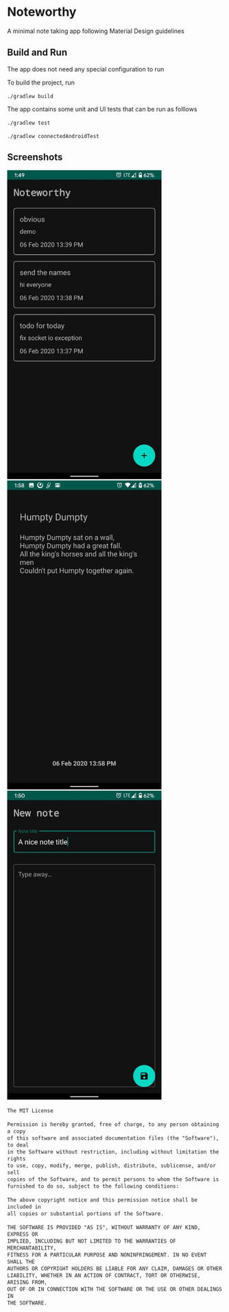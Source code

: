 # Noteworthy
A minimal note taking app following Material Design guidelines

## Build and Run
The app does not need any special configuration to run

To build the project, run 

`./gradlew build`

The app contains some unit and UI tests that can be run as folllows

`./gradlew test`

`./gradlew connectedAndroidTest`

## Screenshots
<img src="https://raw.githubusercontent.com/SubhrajyotiSen/Noteworthy-2/master/screenshots/all_notes.jpg" width="360">
<img src="https://raw.githubusercontent.com/SubhrajyotiSen/Noteworthy-2/master/screenshots/add_note.jpg" width="360">
<img src="https://raw.githubusercontent.com/SubhrajyotiSen/Noteworthy-2/master/screenshots/view_note.jpg" width="360">


    The MIT License

    Permission is hereby granted, free of charge, to any person obtaining a copy
    of this software and associated documentation files (the "Software"), to deal
    in the Software without restriction, including without limitation the rights
    to use, copy, modify, merge, publish, distribute, sublicense, and/or sell
    copies of the Software, and to permit persons to whom the Software is
    furnished to do so, subject to the following conditions:

    The above copyright notice and this permission notice shall be included in
    all copies or substantial portions of the Software.

    THE SOFTWARE IS PROVIDED "AS IS", WITHOUT WARRANTY OF ANY KIND, EXPRESS OR
    IMPLIED, INCLUDING BUT NOT LIMITED TO THE WARRANTIES OF MERCHANTABILITY,
    FITNESS FOR A PARTICULAR PURPOSE AND NONINFRINGEMENT. IN NO EVENT SHALL THE
    AUTHORS OR COPYRIGHT HOLDERS BE LIABLE FOR ANY CLAIM, DAMAGES OR OTHER
    LIABILITY, WHETHER IN AN ACTION OF CONTRACT, TORT OR OTHERWISE, ARISING FROM,
    OUT OF OR IN CONNECTION WITH THE SOFTWARE OR THE USE OR OTHER DEALINGS IN
    THE SOFTWARE.
